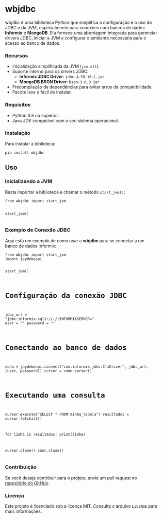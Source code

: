 <h1>wbjdbc</h1>

<p>wbjdbc é uma biblioteca Python que simplifica a configuração e o uso do JDBC e da JVM, especialmente para conexões com bancos de dados <strong>Informix</strong> e <strong>MongoDB</strong>. Ela fornece uma abordagem integrada para gerenciar drivers JDBC, iniciar a JVM e configurar o ambiente necessário para o acesso ao banco de dados.</p>

<h3>Recursos</h3>
<ul>
    <li>Inicialização simplificada da JVM (<code>jvm.dll</code>).</li>
    <li>Suporte interno para os drivers JDBC:
        <ul>
            <li><strong>Informix JDBC Driver</strong>: <code>jdbc-4.50.10.1.jar</code></li>
            <li><strong>MongoDB BSON Driver</strong>: <code>bson-3.8.0.jar</code></li>
        </ul>
    </li>
    <li>Precompilação de dependências para evitar erros de compatibilidade.</li>
    <li>Pacote leve e fácil de instalar.</li>
</ul>

<h3>Requisitos</h3>
<ul>
    <li>Python 3.8 ou superior.</li>
    <li>Java JDK compatível com o seu sistema operacional.</li>
</ul>

<h3>Instalação</h3>
<p>Para instalar a biblioteca:</p>
<pre><code>pip install wbjdbc</code></pre>

<h2>Uso</h2>

<h3>Inicializando a JVM</h3>
<p>Basta importar a biblioteca e chamar o método <code>start_jvm()</code>:</p>
<pre><code>from wbjdbc import start_jvm

start_jvm()
</code></pre>

<h3>Exemplo de Conexão JDBC</h3>
<p>Aqui está um exemplo de como usar o <strong>wbjdbc</strong> para se conectar a um banco de dados Informix:</p>
<pre><code>from wbjdbc import start_jvm
import jaydebeapi

start_jvm()

# Configuração da conexão JDBC
jdbc_url = "jdbc:informix-sqli://<host>:<port>/<database>:INFORMIXSERVER=<server>"
user = "<usuario>"
password = "<senha>"

# Conectando ao banco de dados
conn = jaydebeapi.connect("com.informix.jdbc.IfxDriver", jdbc_url, [user, password])
cursor = conn.cursor()

# Executando uma consulta
cursor.execute("SELECT * FROM minha_tabela")
resultados = cursor.fetchall()

for linha in resultados:
    print(linha)

cursor.close()
conn.close()
</code></pre>

<h3>Contribuição</h3>
<p>Se você deseja contribuir para o projeto, envie um pull request no <a href="https://github.com/wanderbatistaf/wbjdbc">repositório do GitHub</a>.</p>

<h3>Licença</h3>
<p>Este projeto é licenciado sob a licença MIT. Consulte o arquivo <code>LICENSE</code> para mais informações.</p>
